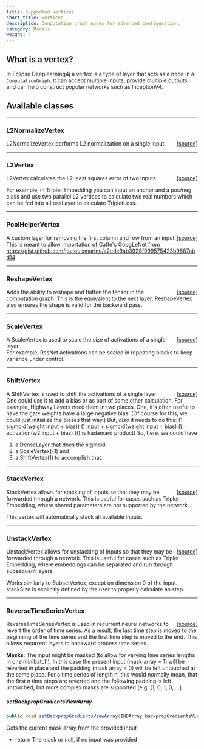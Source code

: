 ```yaml
---
title: Supported Vertices
short_title: Vertices
description: Computation graph nodes for advanced configuration.
category: Models
weight: 4
---
```


## What is a vertex?

In Eclipse Deeplearning4j a vertex is a type of layer that acts as a node in a `ComputationGraph`. It can accept multiple inputs, provide multiple outputs, and can help construct popular networks such as InceptionV4.

## Available classes








---

### L2NormalizeVertex
<span style="float:right;"> [[source]](https://github.com/deeplearning4j/deeplearning4j/tree/master/deeplearning4j/deeplearning4j-nn/src/main/java/org/deeplearning4j/nn/graph/vertex/impl/L2NormalizeVertex.java) </span>

L2NormalizeVertex performs L2 normalization on a single input.





---

### L2Vertex
<span style="float:right;"> [[source]](https://github.com/deeplearning4j/deeplearning4j/tree/master/deeplearning4j/deeplearning4j-nn/src/main/java/org/deeplearning4j/nn/graph/vertex/impl/L2Vertex.java) </span>

L2Vertex calculates the L2 least squares error of two inputs.

For example, in Triplet Embedding you can input an anchor and a pos/neg class and use two parallel
L2 vertices to calculate two real numbers which can be fed into a LossLayer to calculate TripletLoss.








---

### PoolHelperVertex
<span style="float:right;"> [[source]](https://github.com/deeplearning4j/deeplearning4j/tree/master/deeplearning4j/deeplearning4j-nn/src/main/java/org/deeplearning4j/nn/graph/vertex/impl/PoolHelperVertex.java) </span>

A custom layer for removing the first column and row from an input. This is meant to allow
importation of Caffe's GoogLeNet from https://gist.github.com/joelouismarino/a2ede9ab3928f999575423b9887abd14.





---

### ReshapeVertex
<span style="float:right;"> [[source]](https://github.com/deeplearning4j/deeplearning4j/tree/master/deeplearning4j/deeplearning4j-nn/src/main/java/org/deeplearning4j/nn/graph/vertex/impl/ReshapeVertex.java) </span>

Adds the ability to reshape and flatten the tensor in the computation graph. This is the equivalent
to the next layer. ReshapeVertex also ensures the shape is valid for the backward pass.





---

### ScaleVertex
<span style="float:right;"> [[source]](https://github.com/deeplearning4j/deeplearning4j/tree/master/deeplearning4j/deeplearning4j-nn/src/main/java/org/deeplearning4j/nn/graph/vertex/impl/ScaleVertex.java) </span>

A ScaleVertex is used to scale the size of activations of a single layer<br>
For example, ResNet activations can be scaled in repeating blocks to keep variance
under control.





---

### ShiftVertex
<span style="float:right;"> [[source]](https://github.com/deeplearning4j/deeplearning4j/tree/master/deeplearning4j/deeplearning4j-nn/src/main/java/org/deeplearning4j/nn/graph/vertex/impl/ShiftVertex.java) </span>

A ShiftVertex is used to shift the activations of a single layer<br>
One could use it to add a bias or as part of some other calculation.
For example, Highway Layers need them in two places. One, it's often
useful to have the gate weights have a large negative bias. (Of course
for this, we could just initialize the biases that way.)
But, _also_ it needs to do this:
(1-sigmoid(weight  input + bias)) () input + sigmoid(weight  input + bias) () activation(w2  input + bias) (() is hadamard product)
So, here, we could have
1. a DenseLayer that does the sigmoid
2. a ScaleVertex(-1) and
3. a ShiftVertex(1)
to accomplish that.





---

### StackVertex
<span style="float:right;"> [[source]](https://github.com/deeplearning4j/deeplearning4j/tree/master/deeplearning4j/deeplearning4j-nn/src/main/java/org/deeplearning4j/nn/graph/vertex/impl/StackVertex.java) </span>

StackVertex allows for stacking of inputs so that they may be forwarded through
a network. This is useful for cases such as Triplet Embedding, where shared parameters
are not supported by the network.

This vertex will automatically stack all available inputs.








---

### UnstackVertex
<span style="float:right;"> [[source]](https://github.com/deeplearning4j/deeplearning4j/tree/master/deeplearning4j/deeplearning4j-nn/src/main/java/org/deeplearning4j/nn/graph/vertex/impl/UnstackVertex.java) </span>

UnstackVertex allows for unstacking of inputs so that they may be forwarded through
a network. This is useful for cases such as Triplet Embedding, where embeddings can
be separated and run through subsequent layers.

Works similarly to SubsetVertex, except on dimension 0 of the input. stackSize is
explicitly defined by the user to properly calculate an step.











---

### ReverseTimeSeriesVertex
<span style="float:right;"> [[source]](https://github.com/deeplearning4j/deeplearning4j/tree/master/deeplearning4j/deeplearning4j-nn/src/main/java/org/deeplearning4j/nn/graph/vertex/impl/rnn/ReverseTimeSeriesVertex.java) </span>

ReverseTimeSeriesVertex is used in recurrent neural networks to revert the order of time series.
As a result, the last time step is moved to the beginning of the time series and the first time step
is moved to the end. This allows recurrent layers to backward process time series.

<b>Masks</b>: The input might be masked (to allow for varying time series lengths in one minibatch). In this case the
present input (mask array = 1) will be reverted in place and the padding (mask array = 0) will be left untouched at
the same place. For a time series of length n, this would normally mean, that the first n time steps are reverted and
the following padding is left untouched, but more complex masks are supported (e.g. [1, 0, 1, 0, ...].<br>


##### setBackpropGradientsViewArray 
```java
public void setBackpropGradientsViewArray(INDArray backpropGradientsViewArray) 
```


Gets the current mask array from the provided input
- return The mask or null, if no input was provided

